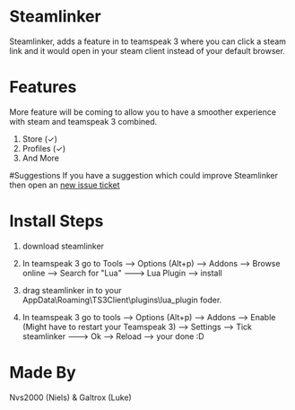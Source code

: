 # Steamlinker
Steamlinker, adds a feature in to teamspeak 3 where you can click a steam link and it would open in your steam client instead of your default browser. 

# Features
More feature will be coming to allow you to have a smoother experience with steam and teamspeak 3 combined.

1. Store (✓)
2. Profiles (✓)
3. And More

#Suggestions
If you have a suggestion which could improve Steamlinker then open an [new issue ticket](https://github.com/Galtrox/Steamlinker/issues)


# Install Steps

1. download steamlinker

2. In teamspeak 3 go to Tools --> Options (Alt+p) --> Addons --> Browse online --> Search for "Lua" ---> Lua Plugin --> install 

3. drag steamlinker in to your AppData\Roaming\TS3Client\plugins\lua_plugin foder.

4. In teamspeak 3 go to tools --> Options (Alt+p) --> Addons --> Enable (Might have to restart your Teamspeak 3) --> Settings --> Tick steamlinker ---> Ok --> Reload --> your done :D


# Made By
Nvs2000 (Niels) & Galtrox (Luke)
